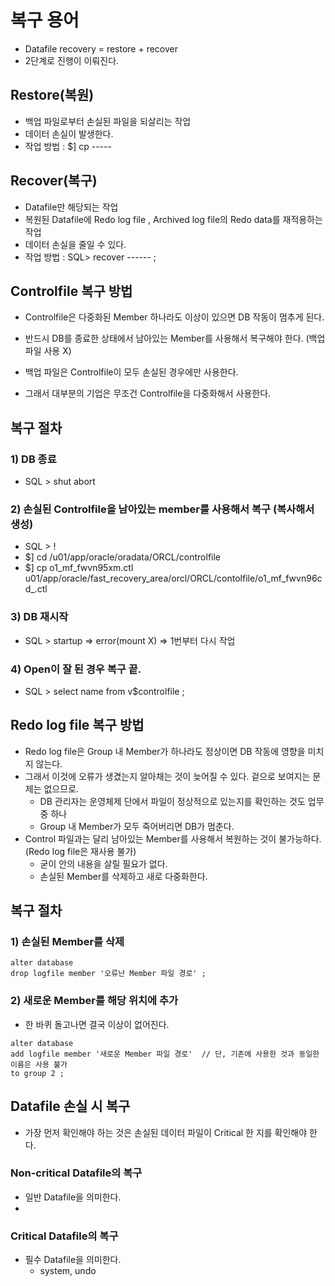 # 복구 용어
- Datafile recovery = restore + recover 
- 2단계로 진행이 이뤄진다.

## Restore(복원)
- 백업 파일로부터 손실된 파일을 되살리는 작업 
- 데이터 손실이 발생한다. 
- 작업 방법 : $] cp ----- 

## Recover(복구)
- Datafile만 해당되는 작업
- 복원된 Datafile에 Redo log file , Archived log file의 Redo data를 재적용하는 작업 
- 데이터 손실을 줄일 수 있다.
- 작업 방법 : SQL> recover ------ ; 

## Controlfile 복구 방법
- Controlfile은 다중화된 Member 하나라도 이상이 있으면 DB 작동이 멈추게 된다. 
- 반드시 DB를 종료한 상태에서 남아있는 Member를 사용해서 복구해야 한다. (백업파일 사용 X) 
- 백업 파일은 Controlfile이 모두 손실된 경우에만 사용한다. 

- 그래서 대부분의 기업은 무조건 Controlfile을 다중화해서 사용한다. 

## 복구 절차
### 1) DB 종료
- SQL > shut abort 
### 2) 손실된 Controlfile을 남아있는 member를 사용해서 복구 (복사해서 생성)
- SQL > ! 
- $] cd /u01/app/oracle/oradata/ORCL/controlfile
- $] cp o1_mf_fwvn95xm.ctl u01/app/oracle/fast_recovery_area/orcl/ORCL/contolfile/o1_mf_fwvn96cd_.ctl 

### 3) DB 재시작
- SQL > startup => error(mount X) => 1번부터 다시 작업 

### 4) Open이 잘 된 경우 복구 끝. 
- SQL > select name from v$controlfile ; 

## Redo log file 복구 방법
- Redo log file은 Group 내 Member가 하나라도 정상이면 DB 작동에 영향을 미치지 않는다.
- 그래서 이것에 오류가 생겼는지 알아채는 것이 늦어질 수 있다. 겉으로 보여지는 문제는 없으므로. 
  - DB 관리자는 운영체제 단에서 파일이 정상적으로 있는지를 확인하는 것도 업무 중 하나 
  - Group 내 Member가 모두 죽어버리면 DB가 멈춘다. 
- Control 파일과는 달리 남아있는 Member를 사용해서 복원하는 것이 불가능하다. (Redo log file은 재사용 불가)
  - 굳이 안의 내용을 살릴 필요가 없다. 
  - 손실된 Member를 삭제하고 새로 다중화한다. 

## 복구 절차
### 1) 손실된 Member를 삭제 
```
alter database
drop logfile member '오류난 Member 파일 경로' ; 
```

### 2) 새로운 Member를 해당 위치에 추가 
- 한 바퀴 돌고나면 결국 이상이 없어진다. 
```
alter database
add logfile member '새로운 Member 파일 경로'  // 단, 기존에 사용한 것과 동일한 이름은 사용 불가
to group 2 ; 
```

## Datafile 손실 시 복구
- 가장 먼저 확인해야 하는 것은 손실된 데이터 파일이 Critical 한 지를 확인해야 한다.

### Non-critical Datafile의 복구
- 일반 Datafile을 의미한다.
- 
### Critical Datafile의 복구
- 필수 Datafile을 의미한다. 
  - system, undo 

